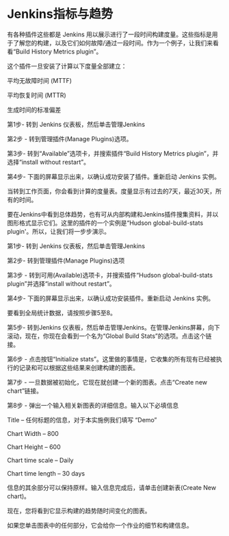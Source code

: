 # Jenkins指标与趋势

有各种插件这些都是 Jenkins 用以展示进行了一段时间构建度量。这些指标是用于了解您的构建，以及它们如何故障/通过一段时间。作为一个例子，让我们来看看“Build History Metrics plugin”。

这个插件一旦安装了计算以下度量全部建立：

平均无故障时间 \(MTTF\)

平均恢复时间 \(MTTR\)

生成时间的标准偏差

第1步- 转到 Jenkins 仪表板，然后单击管理Jenkins



第2步 - 转到管理插件\(Manage Plugins\)选项。



第3步- 转到“Available”选项卡，并搜索插件“Build History Metrics plugin”，并选择“install without restart”。



第4步- 下面的屏幕显示出来，以确认成功安装了插件。重新启动 Jenkins 实例。



当转到工作页面，你会看到计算的度量表。度量显示有过去的7天，最近30天，所有的时间。



要在Jenkins中看到总体趋势，也有可从内部构建和Jenkins插件搜集资料，并以图形格式显示它们。这里的插件的一个实例是“Hudson global-build-stats plugin'。所以，让我们将一步步演示。





第1步- 转到 Jenkins 仪表板，然后单击管理Jenkins



第2步- 转到管理插件\(Manage Plugins\)选项



第3步 - 转到可用\(Available\)选项卡，并搜索插件“Hudson global-build-stats plugin”并选择“install without restart”。



第4步- 下面的屏幕显示出来，以确认成功安装插件。重新启动 Jenkins 实例。

要看到全局统计数据，请按照步骤5至8。



第5步- 转到Jenkins 仪表板，然后单击管理Jenkins。在管理Jenkins屏幕，向下滚动，现在，你现在会看到一个名为“Global Build Stats”的选项。点击这个链接。



第6步 - 点击按钮“Initialize stats”。这里做的事情是，它收集的所有现有已经被执行的记录和可以根据这些结果来创建构建的图表。



第7步 - 一旦数据被初始化，它现在就创建一个新的图表。点击“Create new chart”链接。



第8步 - 弹出一个输入相关新图表的详细信息。输入以下必填信息

Title – 任何标题的信息，对于本实施例我们填写 “Demo”

Chart Width – 800

Chart Height – 600

Chart time scale – Daily

Chart time length – 30 days

信息的其余部分可以保持原样。输入信息完成后，请单击创建新表\(Create New chart\)。



现在，您将看到它显示构建的趋势随时间变化的图表。



如果您单击图表中的任何部分，它会给你一个作业的细节和构建信息。







